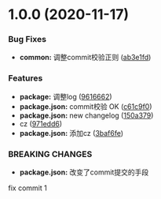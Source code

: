 # 1.0.0 (2020-11-17)


### Bug Fixes

* **common:** 调整commit校验正则 ([ab3e1fd](https://github.com/chenqinyang1994/antd-system-tencent-cloud/commit/ab3e1fd1f45fd4bac8904c6f1534d40942edb7e8))


### Features

* **package:** 调整log ([9616662](https://github.com/chenqinyang1994/antd-system-tencent-cloud/commit/9616662c4691f8f2180101d120dfe20d9b829d68))
* **package.json:** commit校验 OK ([c61c9f0](https://github.com/chenqinyang1994/antd-system-tencent-cloud/commit/c61c9f0142df689f7be977b4af5a1c832a090f47))
* **package.json:** new changelog ([150a379](https://github.com/chenqinyang1994/antd-system-tencent-cloud/commit/150a37953144ec04c88e49f73f262ae68e54dc7c))
* cz ([971edd6](https://github.com/chenqinyang1994/antd-system-tencent-cloud/commit/971edd67ca902a4551cd6bcb84cba5845f385484))
* **package.json:** 添加cz ([3baf6fe](https://github.com/chenqinyang1994/antd-system-tencent-cloud/commit/3baf6fe3db13051d3102cc65f01bdad091cd7437))


### BREAKING CHANGES

* **package.json:** 改变了commit提交的手段

fix commit 1




